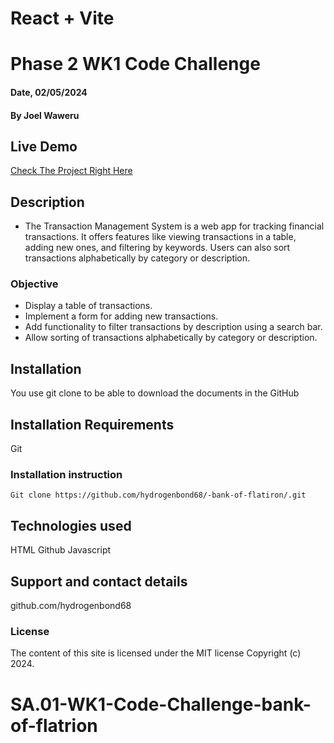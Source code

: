 # React + Vite

# Phase 2 WK1 Code Challenge

#### Date, 02/05/2024

#### By Joel Waweru

## Live Demo
[Check The Project Right Here](https://the-royal-bank-of-flatiron-three.vercel.app/)

## Description
- The Transaction Management System is a web app for tracking financial transactions. It offers features like viewing transactions in a table, adding new ones, and filtering by keywords. Users can also sort transactions alphabetically by category or description.

### Objective
- Display a table of transactions.
- Implement a form for adding new transactions.
- Add functionality to filter transactions by description using a search bar.
- Allow sorting of transactions alphabetically by category or description.

## Installation
You use git clone to be able to download the documents in the GitHub

## Installation Requirements
Git

### Installation instruction
```
Git clone https://github.com/hydrogenbond68/-bank-of-flatiron/.git

```

## Technologies used
HTML
Github
Javascript

## Support and contact details
github.com/hydrogenbond68

### License
The content of this site is licensed under the MIT license
Copyright (c) 2024.
# SA.01-WK1-Code-Challenge-bank-of-flatrion
